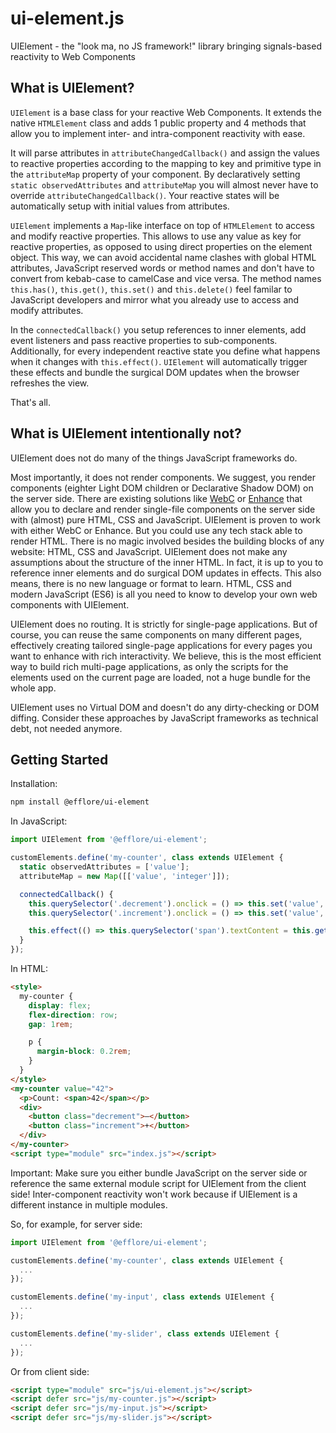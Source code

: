 # ui-element.js

UIElement - the "look ma, no JS framework!" library bringing signals-based reactivity to Web Components

## What is UIElement?

`UIElement` is a base class for your reactive Web Components. It extends the native `HTMLElement` class and adds 1 public property and 4 methods that allow you to implement inter- and intra-component reactivity with ease.

It will parse attributes in `attributeChangedCallback()` and assign the values to reactive properties according to the mapping to key and primitive type in the `attributeMap` property of your component. By declaratively setting `static observedAttributes` and `attributeMap` you will almost never have to override `attributeChangedCallback()`. Your reactive states will be automatically setup with initial values from attributes.

`UIElement` implements a `Map`-like interface on top of `HTMLElement` to access and modify reactive properties. This allows to use any value as key for reactive properties, as opposed to using direct properties on the element object. This way, we can avoid accidental name clashes with global HTML attributes, JavaScript reserved words or method names and don't have to convert from kebab-case to camelCase and vice versa. The method names `this.has()`, `this.get()`, `this.set()` and `this.delete()` feel familar to JavaScript developers and mirror what you already use to access and modify attributes.

In the `connectedCallback()` you setup references to inner elements, add event listeners and pass reactive properties to sub-components. Additionally, for every independent reactive state you define what happens when it changes with `this.effect()`. `UIElement` will automatically trigger these effects and bundle the surgical DOM updates when the browser refreshes the view.

That's all.

## What is UIElement intentionally not?

UIElement does not do many of the things JavaScript frameworks do.

Most importantly, it does not render components. We suggest, you render components (eighter Light DOM children or Declarative Shadow DOM) on the server side. There are existing solutions like [WebC](https://github.com/11ty/webc) or [Enhance](https://github.com/enhance-dev/enhance) that allow you to declare and render single-file components on the server side with (almost) pure HTML, CSS and JavaScript. UIElement is proven to work with either WebC or Enhance. But you could use any tech stack able to render HTML. There is no magic involved besides the building blocks of any website: HTML, CSS and JavaScript. UIElement does not make any assumptions about the structure of the inner HTML. In fact, it is up to you to reference inner elements and do surgical DOM updates in effects. This also means, there is no new language or format to learn. HTML, CSS and modern JavaScript (ES6) is all you need to know to develop your own web components with UIElement.

UIElement does no routing. It is strictly for single-page applications. But of course, you can reuse the same components on many different pages, effectively creating tailored single-page applications for every pages you want to enhance with rich interactivity. We believe, this is the most efficient way to build rich multi-page applications, as only the scripts for the elements used on the current page are loaded, not a huge bundle for the whole app.

UIElement uses no Virtual DOM and doesn't do any dirty-checking or DOM diffing. Consider these approaches by JavaScript frameworks as technical debt, not needed anymore.

## Getting Started

Installation:

```sh
npm install @efflore/ui-element
```

In JavaScript:

```js
import UIElement from '@efflore/ui-element';

customElements.define('my-counter', class extends UIElement {
  static observedAttributes = ['value'];
  attributeMap = new Map([['value', 'integer']]);

  connectedCallback() {
    this.querySelector('.decrement').onclick = () => this.set('value', v => v - 1);
    this.querySelector('.increment').onclick = () => this.set('value', v => v + 1);

    this.effect(() => this.querySelector('span').textContent = this.get('value'));
  }
});
```

In HTML:

```html
<style>
  my-counter {
    display: flex;
    flex-direction: row;
    gap: 1rem;

    p {
      margin-block: 0.2rem;
    }
  }
</style>
<my-counter value="42">
  <p>Count: <span>42</span></p>
  <div>
    <button class="decrement">–</button>
    <button class="increment">+</button>
  </div>
</my-counter>
<script type="module" src="index.js"></script>
```

Important: Make sure you either bundle JavaScript on the server side or reference the same external module script for UIElement from the client side! Inter-component reactivity won't work because if UIElement is a different instance in multiple modules.

So, for example, for server side:

```js
import UIElement from '@efflore/ui-element';

customElements.define('my-counter', class extends UIElement {
  ...
});

customElements.define('my-input', class extends UIElement {
  ...
});

customElements.define('my-slider', class extends UIElement {
  ...
});
```

Or from client side:

```html
<script type="module" src="js/ui-element.js"></script>
<script defer src="js/my-counter.js"></script>
<script defer src="js/my-input.js"></script>
<script defer src="js/my-slider.js"></script>
```
